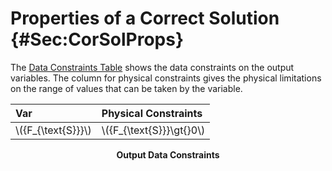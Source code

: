 # Properties of a Correct Solution {#Sec:CorSolProps}

The [Data Constraints Table](./SecCorSolProps.md#Table:OutDataConstraints) shows the data constraints on the output variables. The column for physical constraints gives the physical limitations on the range of values that can be taken by the variable.

<div id="Table:OutDataConstraints"></div>

|Var                  |Physical Constraints       |
|:--------------------|:--------------------------|
|\\({F\_{\text{S}}}\\)|\\({F\_{\text{S}}}\gt{}0\\)|

**<p align="center">Output Data Constraints</p>**
